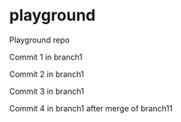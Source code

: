 # playground
Playground repo

Commit 1 in branch1

Commit 2 in branch1

Commit 3 in branch1

Commit 4 in branch1 after merge of branch11